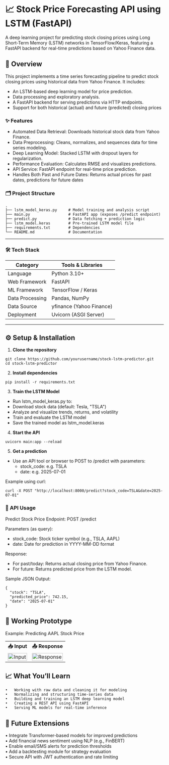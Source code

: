 # 📈 Stock Price Forecasting API using LSTM (FastAPI)
A deep learning project for predicting stock closing prices using Long Short-Term Memory (LSTM) networks in TensorFlow/Keras, featuring a FastAPI backend for real-time predictions based on Yahoo Finance data.

## 🧠 Overview
This project implements a time series forecasting pipeline to predict stock closing prices using historical data from Yahoo Finance. It includes:

- An LSTM-based deep learning model for price prediction.
- Data processing and exploratory analysis.
- A FastAPI backend for serving predictions via HTTP endpoints.
- Support for both historical (actual) and future (predicted) closing prices

### ✨ Features
- Automated Data Retrieval: Downloads historical stock data from Yahoo Finance.
- Data Preprocessing: Cleans, normalizes, and sequences data for time series modeling.
- Deep Learning Model: Stacked LSTM with dropout layers for regularization.
- Performance Evaluation: Calculates RMSE and visualizes predictions.
- API Service: FastAPI endpoint for real-time price prediction.
- Handles Both Past and Future Dates: Returns actual prices for past dates, predictions for future dates

### 🗂️ Project Structure
```
.
├── lstm_model_keras.py     # Model training and analysis script
├── main.py                 # FastAPI app (exposes /predict endpoint)
├── predict.py              # Data fetching + prediction logic
├── lstm_model.keras        # Pre-trained LSTM model file
├── requirements.txt        # Dependencies
└── README.md               # Documentation
```
---

### 🛠️ Tech Stack

| Category         | Tools & Libraries         |
|------------------|---------------------------|
| Language         | Python 3.10+              |
| Web Framework    | FastAPI                   |
| ML Framework     | TensorFlow / Keras        |
| Data Processing  | Pandas, NumPy             |
| Data Source      | yfinance (Yahoo Finance)  |
| Deployment       | Uvicorn (ASGI Server)     |

---

## ⚙️ Setup & Installation

1. **Clone the repository**

```
git clone https://github.com/yourusername/stock-lstm-predictor.git
cd stock-lstm-predictor 
```

2. **Install dependencies**
```
pip install -r requirements.txt
```

3. **Train the LSTM Model**

- Run lstm_model_keras.py to:
- Download stock data (default: Tesla, "TSLA")
- Analyze and visualize trends, returns, and volatility
- Train and evaluate the LSTM model
- Save the trained model as lstm_model.keras

4. **Start the API**

```
uvicorn main:app --reload
```

5. **Get a prediction**

- Use an API tool or browser to POST to /predict with parameters:
  - stock_code: e.g. TSLA
  - date: e.g. 2025-07-01
    
Example using curl:
```
curl -X POST "http://localhost:8000/predict?stock_code=TSLA&date=2025-07-01"
```

### 🔌 API Usage

Predict Stock Price
Endpoint: POST /predict

Parameters (as query):
  - stock_code: Stock ticker symbol (e.g., TSLA, AAPL)
  - date: Date for prediction in YYYY-MM-DD format

Response:

- For past/today: Returns actual closing price from Yahoo Finance.
- For future: Returns predicted price from the LSTM model.

Sample JSON Output:
```
{
  "stock": "TSLA",
  "predicted_price": 742.15,
  "date": "2025-07-01"
}
```
## 🚀 Working Prototype
Example: Predicting AAPL Stock Price

<table>
  <tr>
    <th style="text-align:center;">📥 Input</th>
    <th style="text-align:center;">📤 Response</th>
  </tr>
  <tr>
    <td align="center">
      <img src="https://github.com/user-attachments/assets/59bf359e-b94c-4594-a8a5-c88f2026135c" alt="Input" width="100%">
    </td>
    <td align="center">
      <img src="https://github.com/user-attachments/assets/0d0580e2-f8c1-4c2f-ba24-1c7007facb87" alt="Response" width="100%">
    </td>
  </tr>
</table>

## 📈 What You’ll Learn
	•	Working with raw data and cleaning it for modeling
	•	Normalizing and structuring time-series data
	•	Building and training an LSTM deep learning model
	•	Creating a REST API using FastAPI
	•	Serving ML models for real-time inference
 
## 🚀 Future Extensions

• Integrate Transformer-based models for improved predictions  
• Add financial news sentiment using NLP (e.g., FinBERT)  
• Enable email/SMS alerts for prediction thresholds  
• Add a backtesting module for strategy evaluation  
• Secure API with JWT authentication and rate limiting  

